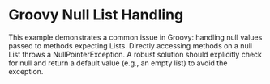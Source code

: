 # Groovy Null List Handling

This example demonstrates a common issue in Groovy: handling null values passed to methods expecting Lists.  Directly accessing methods on a null List throws a NullPointerException.  A robust solution should explicitly check for null and return a default value (e.g., an empty list) to avoid the exception.